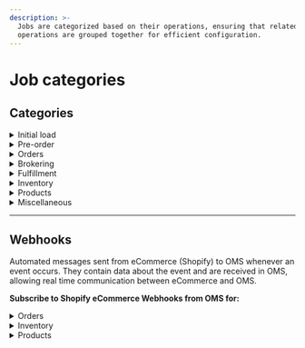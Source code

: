 ```yaml
---
description: >-
  Jobs are categorized based on their operations, ensuring that related
  operations are grouped together for efficient configuration.
---
```


# Job categories

## Categories

<details>

<summary>Initial load</summary>

Displays the jobs for initial OMS setup to import all products and orders.​



**This page contains jobs such as:**

1. **Import Products in Bulk:** Import all products from Shopify. Make sure you run this before importing orders in bulk during initial setup.
2. **Import Orders in Bulk:** Before importing historical orders in bulk, make sure all products are set up or else order import will not run correctly.

</details>

<details>

<summary>Pre-order</summary>

Holds the Preorders and Backorders jobs.



**This page contains jobs such as:**&#x20;

1. **Auto refresh presell catalog:** Automatically add and remove products from the pre-order and backorder catalogs based on inventory, purchase orders, and order queues.
2. **Sync variant details:** Sync pre-selling related information to Shopify as tags and meta fields.
3. **Add tags:** Add pre-order/backorder tags on orders with pre-selling items in them.
4. **Add promise date:** Add a note with the promise date given to the customer at the time of placing the order.
5. **Update promise date:** Add notes to the impacted order items on Shopify for changes promise dates.
6. **Promise date change:** Notify customers of any changed promise dates for their orders.
7. **Auto releasing:** Auto releasing pre-orders will find pre-orders with passed promise dates and release them for fulfillment.

</details>

<details>

<summary>Orders</summary>

Holds all order jobs.



**This page contains jobs such as:**&#x20;

1. **New orders:** Import new orders from eCommerce.
2. **Approve orders:** Check all orders and approve orders that are created.
3. **Update orders:** Import order updates from eCommerce.
4. **Cancelled orders:** Check eCommerce for orders that have been canceled and cancel them in HotWax Commerce.
5. **Cancelled items:** Check eCommerce for order items that have been canceled and cancel them in HotWax Commerce without canceling the entire order.
6. **Returns:** Check eCommerce for orders that have been returned and create a return for them in HotWax Commerce. Returned orders are also restocked if inventory is damaged, make sure to log a Damaged variance.

</details>

<details>

<summary>Brokering</summary>

Holds all brokering jobs and occurrence.



**This page contains jobs such as:**&#x20;

1. **Create new brokering:** Schedule a new brokering batch on new or unfulfilled orders.
2. **Rejected orders brokering:** Schedule a brokering batch for rejected orders.

</details>

<details>

<summary>Fulfillment</summary>

Holds all fulfillment jobs.&#x20;



**This page contains jobs such as:**&#x20;

1. **Shipping:** Automatically ship orders that are packed and have a tracking number if required.
2. **History:** Create or update order fulfillment history records from FTP.
3. **Auto cancellations:** Unfulfilled orders that pass their auto cancelation date will be canceled automatically in HotWax Commerce. They will also be canceled in Shopify if upload for canceled orders is enabled.

</details>

<details>

<summary>Inventory </summary>

Holds all inventory jobs.&#x20;



**This page contains jobs such as:**&#x20;

1. **Export thresholds:** Export a list of product thresholds based on tags and categories
2. **Inventory variance:** Import inventory variance and adjust inventory
3. **Import thresholds:** Import a list of product thresholds based on tags and categories
4. **Sync inventory from Shopify:** Sync Inventory From Shopify
5. **Upload recent inventory change:** Upload recent inventory changes to eCommerce.

</details>

<details>

<summary>Products</summary>

Holds all product jobs.&#x20;



**This page contains jobs such as:**&#x20;

1. **Sync:** Sync products and category structures from Shopify into HotWax Commerce and keep them up to date.

</details>

<details>

<summary>Miscellaneous</summary>

Holds all uncategorised jobs

</details>



***

## Webhooks

Automated messages sent from eCommerce (Shopify) to OMS whenever an event occurs. They contain data about the event and are received in OMS, allowing real time communication between eCommerce and OMS.



**Subscribe to Shopify eCommerce Webhooks from OMS for:**

<details>

<summary>Orders</summary>



**Webhooks available for:**&#x20;

1. New Orders
2. Cancelled orders
3. Payment status
4. Returns

</details>

<details>

<summary>Inventory</summary>



**Webhooks available for:**&#x20;

Inventory level update

</details>

<details>

<summary>Products</summary>



**Webhooks available for:**&#x20;

1. New products
2. Delete products

</details>

